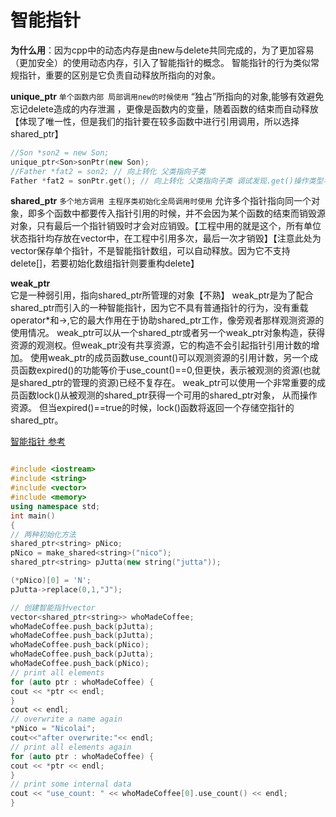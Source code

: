 # 智能指针


**为什么用**：因为cpp中的动态内存是由new与delete共同完成的，为了更加容易（更加安全）的使用动态内存，引入了智能指针的概念。
智能指针的行为类似常规指针，重要的区别是它负责自动释放所指向的对象。


**unique_ptr**  `单个函数内部 局部调用new的时候使用`
“独占”所指向的对象,能够有效避免忘记delete造成的内存泄漏 ，更像是函数内的变量，随着函数的结束而自动释放【体现了唯一性，但是我们的指针要在较多函数中进行引用调用，所以选择shared_ptr】
```cpp 继承类的向上转化使用智能指针进行操作
//Son *son2 = new Son;
unique_ptr<Son>sonPtr(new Son);
//Father *fat2 = son2; // 向上转化 父类指向子类
Father *fat2 = sonPtr.get(); // 向上转化 父类指向子类 调试发现.get()操作类型与son2相同
```


**shared_ptr**  `多个地方调用 主程序类初始化全局调用时使用`
允许多个指针指向同一个对象，即多个函数中都要传入指针引用的时候，并不会因为某个函数的结束而销毁源对象，只有最后一个指针销毁时才会对应销毁。【工程中用的就是这个，所有单位状态指针均存放在vector中，在工程中引用多次，最后一次才销毁】【注意此处为vector保存单个指针，不是智能指针数组，可以自动释放。因为它不支持delete[]，若要初始化数组指针则要重构delete】



**weak_ptr**     
它是一种弱引用，指向shared_ptr所管理的对象【不熟】
weak_ptr是为了配合shared_ptr而引入的一种智能指针，因为它不具有普通指针的行为，没有重载operator*和->,它的最大作用在于协助shared_ptr工作，像旁观者那样观测资源的使用情况。
weak_ptr可以从一个shared_ptr或者另一个weak_ptr对象构造，获得资源的观测权。但weak_ptr没有共享资源，它的构造不会引起指针引用计数的增加。
使用weak_ptr的成员函数use_count()可以观测资源的引用计数，另一个成员函数expired()的功能等价于use_count()==0,但更快，表示被观测的资源(也就是shared_ptr的管理的资源)已经不复存在。
weak_ptr可以使用一个非常重要的成员函数lock()从被观测的shared_ptr获得一个可用的shared_ptr对象， 从而操作资源。
但当expired()==true的时候，lock()函数将返回一个存储空指针的shared_ptr。

[智能指针 参考](https://zhuanlan.zhihu.com/p/71649913)

```c++

#include <iostream>
#include <string>
#include <vector>
#include <memory>
using namespace std;
int main()
{
// 两种初始化方法
shared_ptr<string> pNico;
pNico = make_shared<string>("nico");
shared_ptr<string> pJutta(new string("jutta"));

(*pNico)[0] = 'N';
pJutta->replace(0,1,"J");

// 创建智能指针vector
vector<shared_ptr<string>> whoMadeCoffee;
whoMadeCoffee.push_back(pJutta);
whoMadeCoffee.push_back(pJutta);
whoMadeCoffee.push_back(pNico);
whoMadeCoffee.push_back(pJutta);
whoMadeCoffee.push_back(pNico);
// print all elements
for (auto ptr : whoMadeCoffee) {
cout << *ptr << endl;
}
cout << endl;
// overwrite a name again
*pNico = "Nicolai";
cout<<"after overwrite:"<< endl;
// print all elements again
for (auto ptr : whoMadeCoffee) {
cout << *ptr << endl;
}
// print some internal data
cout << "use_count: " << whoMadeCoffee[0].use_count() << endl;
}
```
